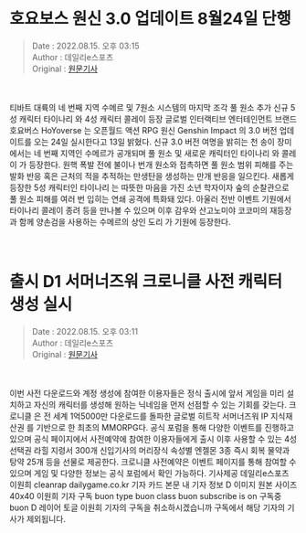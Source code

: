 <!-- 타이틀 -->  
# 호요보스 원신 3.0 업데이트 8월24일 단행  
<!-- 기사 정보 -->  
> Date : 2022.08.15. 오후 03:15  
> Author : 데일리e스포츠  
> Original : [원문기사](https://n.news.naver.com/mnews/article/347/0000165591?sid=105)  
<br/>  
<!-- 대표 이미지 -->  
<img alt="" src="https://imgnews.pstatic.net/image/347/2022/08/15/2022081515140407733da2c546b3a1245817854_20220815151501613.jpg?type=w647"/>  
<br/><br/>  
<!-- 기사 본문 -->  
티바트 대륙의 네 번째 지역 수메르 및 7원소 시스템의 마지막 조각 풀 원소 추가 신규 5성 캐릭터 타이나리 와 4성 캐릭터 콜레이 등장 글로벌 인터랙티브 엔터테인먼트 브랜드 호요버스 HoYoverse 는 오픈월드 액션 RPG 원신 Genshin Impact 의 3.0 버전 업데이트를 오는 24일 실시한다고 13일 밝혔다.
신규 3.0 버전 여명을 밝히는 천 송이 장미 에서는 네 번째 지역인 수메르가 공개되며 풀 원소 및 새로운 캐릭터인 타이나리 와 콜레이 가 등장한다.
원핵 폭발 전에 불이나 번개 원소와 접촉하면 풀 원소 범위 피해를 주는 발화 반응 혹은 근처의 적을 추적하는 만생탄을 생성하는 만개 반응을 일으킨다.
새롭게 등장한 5성 캐릭터인 타이나리 는 따뜻한 마음을 가진 소년 학자이자 숲의 순찰관으로 풀 원소 피해를 여러 번 입히는 연쇄 공격에 특화돼 있다.
아울러 전반 이벤트 기원에서 타이나리 콜레이 종려 등을 만나볼 수 있으며 이후 감우와 산고노미야 코코미의 재등장과 함께 양손검을 사용하는 수메르의 상인 도리 가 기원에 등장한다.  
<br/><br/><br/>  

<!-- 타이틀 -->  
# 출시 D1 서머너즈워 크로니클 사전 캐릭터 생성 실시  
<!-- 기사 정보 -->  
> Date : 2022.08.15. 오후 03:11  
> Author : 데일리e스포츠  
> Original : [원문기사](https://n.news.naver.com/mnews/article/347/0000165590?sid=105)  
<br/>  
<!-- 대표 이미지 -->  
<img alt="" src="https://imgnews.pstatic.net/image/347/2022/08/15/2022081515095200285da2c546b3a1245817854_20220815151101516.jpg?type=w647"/>  
<br/><br/>  
<!-- 기사 본문 -->  
이번 사전 다운로드와 계정 생성에 참여한 이용자들은 정식 출시에 앞서 게임을 미리 설치하고 자신의 캐릭터를 생성해 원하는 닉네임을 먼저 선점할 수 있는 기회를 갖는다.
크로니클 은 전 세계 1억5000만 다운로드를 돌파한 글로벌 히트작 서머너즈워 IP 지식재산권 를 기반으로 한 최초의 MMORPG다.
공식 포럼을 통해 다양한 이벤트를 진행하고 있으며 공식 페이지에서 사전예약에 참여한 이용자들에게 출시 이후 사용할 수 있는 4성 선택권 라힐 지령서 300개 신입기사의 머리장식 속성별 엔젤몬 3종 즉시 회복 물약과 탕약 25개 등을 선물로 제공한다.
크로니클 사전예약은 이벤트 페이지를 통해 참여할 수 있으며 게임 및 다양한 정보는 공식 포럼에서 확인 가능하다.
기사제공 데일리e스포츠 이원희 cleanrap dailygame.co.kr 기자 카드 본문 내 기자 정보 D 이미지 원본 사이즈 40x40 이원희 기자 구독 buon type buon class buon subscribe is on 구독중 buon D 레이어 토글 이원희 기자의 구독을 취소하시겠습니까 구독에서 해당 기자의 기사가 제외됩니다.  
<br/><br/><br/>  


